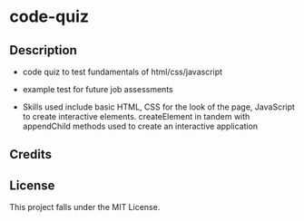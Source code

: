# code-quiz

## Description
- code quiz to test fundamentals of html/css/javascript
- example test for future job assessments

- Skills used include basic HTML, CSS for the look of the page, JavaScript to create interactive elements. createElement in tandem with appendChild methods used to create an interactive application

## Credits

## License
This project falls under the MIT License.